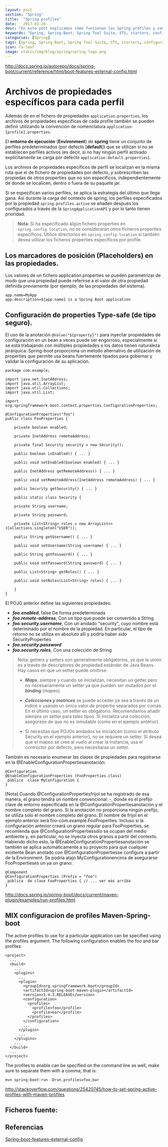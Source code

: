 ```yaml
---
layout: post
section: "Spring"
title:  "Spring profiles"
date:   2017-03-20
desc: "En este post explicamos cómo funcionan los Spring profiles y como configurarlos para distintos entornos de desarrollo."
keywords: "Spring, Spring-Boot, Spring Tool Suite, STS, starters, configuracion por defecto, buenas prácticas"
categories: [Spring]
tags: [Spring, Spring-Boot, Spring Tool Suite, STS, starters, configuracion por defecto, buenas prácticas]
icon: fa-leaf
image: static/img/blog/spring/spring-logo.png
---
```


http://docs.spring.io/autorepo/docs/spring-boot/current/reference/html/boot-features-external-config.html

# Archivos de propiedades específicos para cada perfil #

Además de en el fichero de propiedades `application.properties`, los archivos de propiedades específicas de cada profile también se pueden definir utilizando la convención de nomenclatura `application-{profile}.properties`. 

El **entorno de ejecución** (**Environment**) de **spring** tiene un conjunto de perfiles predeterminados (por defecto [**default**]) que se utilizan si no se establecen perfiles activos (es decir, si no hay ningún perfil activado explícitamente se carga por defecto `application-default.properties`).

Los archivos de propiedades específicos de perfil se localizan en la misma ruta que el de fichero de propiedades por defecto, y sobrescriben las propiedas de otros properties que no son específicos, independientemente de donde se localicen, dentro o fuera de su paquete jar.

Si se especifican varios perfiles, se aplica la estrategia del último que llega gana. Así durante la carga del contexto de spring, los perfiles especificados por la propiedad 
`spring.profiles.active` se añaden después los configurados a través de la `SpringApplicationAPI` y por lo tanto tienen prioridad.

> **Nota**: Si ha especificado algún fichero properties en `spring.config.location`, no se considerarán otros ficheros properties específicos. Utilice directorios en `spring.config.location` si también desea utilizar los ficheros properties específicos por profile.

## Los marcadores de posición (**Placeholders**) en las propiedades. ##

Los valores de un fichero application.properties se pueden parametrizar de modo que una propiedad puede referirse a el valor de otra propiedad definida previamente (por ejemplo, de las propiedades del sistema).

    app.name=MyApp
    app.description=${app.name} is a Spring Boot application

## Configuración de properties Type-safe (de tipo seguro). ##

El uso de la anotación `@Value("${property}")` para inyectar propiedades de configuración en un bean a veces puede ser engorroso, especialmente si se está trabajando con múltiples propiedades o los datos tienen naturaleza jerárquica. Spring-boot proporciona un método alternativo de utilización de properties que permite usa beans fuertemente tipados para gobernar y validar la configuración de su aplicación.


    package com.example;
    
    import java.net.InetAddress;
    import java.util.ArrayList;
    import java.util.Collections;
    import java.util.List;
    
    import org.springframework.boot.context.properties.ConfigurationProperties;
    
    @ConfigurationProperties("foo")
    public class FooProperties {
    
        private boolean enabled;
    
        private InetAddress remoteAddress;
    
        private final Security security = new Security();
    
        public boolean isEnabled() { ... }
    
        public void setEnabled(boolean enabled) { ... }
    
        public InetAddress getRemoteAddress() { ... }
    
        public void setRemoteAddress(InetAddress remoteAddress) { ... }
    
        public Security getSecurity() { ... }
    
        public static class Security {
        
        private String username;
    
        private String password;
    
        private List<String> roles = new ArrayList<>(Collections.singleton("USER"));
    
        public String getUsername() { ... }
    
        public void setUsername(String username) { ... }
    
        public String getPassword() { ... }
    
        public void setPassword(String password) { ... }
    
        public List<String> getRoles() { ... }
    
        public void setRoles(List<String> roles) { ... }
    
        }
    }

El POJO anterior define las siguientes propiedades:

- ***foo.enabled***, false De forma predeterminada
- ***foo.remote-address***, Con un tipo que puede ser convertido a String
- ***foo.security.username***, Con un anidado "security", cuyo nombre está determinado por el nombre de la propiedad. En particular, el tipo de retorno no se utiliza en absoluto allí y podría haber sido SecurityProperties
- ***foo.security.password***
- ***foo.security.roles***, Con una colección de String


> Nota: getters y setters son generalmente obligatorios, ya que la unión es a través de descriptores de propiedad estándar de Java Beans.
> Hay casos en que un setter puede omitirse:
> 
> - ***Maps***, siempre y cuando se inicializan, necesitan un getter pero no necesariamente un setter ya que pueden ser mutados por el ***binding*** (mapeo).
> 
> - ***Colecciones y matrices*** se puede acceder ya sea a través de un índice o usando un único valor de propertie separados por comas. En el último caso, un setter es obligatorio. Recomendamos añadir siempre un setter para tales tipos. Si inicializa una colección, asegúrese de que no es inmutable (como en el ejemplo anterior).
> 
> - Si necesitas que POJOs anidados se inicialicen (como el atributo Security en el ejemplo anterior), no se requiere un setter. Si desea que el mapeo se cree al vuelo al crear la instancia, usa el contructor por defecto, pero necesitaras un setter.

También es necesario enumerar las clases de propiedades para registrarse en la @EnableConfigurationPropertiesanotación:

	@Configuration 
	@EnableConfigurationProperties (FooProperties.class)
	 pública  clase MyConfiguration {
	}

[Nota]
Cuando @ConfigurationPropertiesfrijol se ha registrado de esa manera, el grano tendrá un nombre convencional: <prefix>-<fqn>, donde <prefix>es el prefijo clave de entorno especificada en la @ConfigurationPropertiesanotación y <fqn>el nombre completo del grano. Si la anotación no proporciona ningún prefijo, se utiliza sólo el nombre completo del grano.
El nombre de frijol en el ejemplo anterior será foo-com.example.FooProperties.
Incluso si la configuración anterior creará un grano regular para FooProperties, se recomienda que @ConfigurationPropertiessólo se ocupan del medio ambiente y, en particular, no se inyecta otros granos a partir del contexto. Habiendo dicho esto, la @EnableConfigurationPropertiesanotación se también se aplica automáticamente a su proyecto para que cualquier existente Bean anotado con @ConfigurationPropertiesse configura a partir de la Environment. Se podría atajo MyConfigurationencima de asegurarse FooPropertieses un ya un grano:

	@Component 
	@ConfigurationProperties (Prefix = "foo")
	 pública  de clase FooProperties { // ... ver más arriba 
	}








http://docs.spring.io/spring-boot/docs/current/maven-plugin/examples/run-profiles.html

## MIX configuracion de profiles Maven-Spring-boot ##

The active profiles to use for a particular application can be specified using the profiles argument. The following configuration enables the foo and bar profiles:

	<project>
	  ...
	  <build>
	    ...
	    <plugins>
	      ...
	      <plugin>
	        <groupId>org.springframework.boot</groupId>
	        <artifactId>spring-boot-maven-plugin</artifactId>
	        <version>1.4.3.RELEASE</version>
	        <configuration>
	          <profiles>
	            <profile>foo</profile>
	            <profile>bar</profile>
	          </profiles>
	        </configuration>
	        ...
	      </plugin>
	      ...
	    </plugins>
	    ...
	  </build>
	  ...
	</project>

The profiles to enable can be specified on the command line as well, make sure to separate them with a comma, that is:

    mvn spring-boot:run -Drun.profiles=foo,bar

http://stackoverflow.com/questions/25420745/how-to-set-spring-active-profiles-with-maven-profiles





## Ficheros fuente: ##



## Referencias ##

[Spring-boot-features-external-config](http://docs.spring.io/autorepo/docs/spring-boot/current/reference/html/boot-features-external-config.html "Spring-boot-features-external-config")